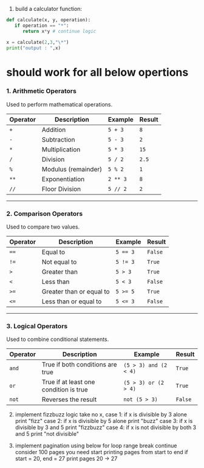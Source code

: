 1. build a calculator function:

```python
def calculate(x, y, operation):
   if operation == "*":
      return x*y # continue logic

x = calculate(2,3,"\*")
print("output : ",x)
```

# should work for all below opertions

### **1. Arithmetic Operators**

Used to perform mathematical operations.

| Operator | Description         | Example  | Result |
| -------- | ------------------- | -------- | ------ |
| `+`      | Addition            | `5 + 3`  | `8`    |
| `-`      | Subtraction         | `5 - 3`  | `2`    |
| `*`      | Multiplication      | `5 * 3`  | `15`   |
| `/`      | Division            | `5 / 2`  | `2.5`  |
| `%`      | Modulus (remainder) | `5 % 2`  | `1`    |
| `**`     | Exponentiation      | `2 ** 3` | `8`    |
| `//`     | Floor Division      | `5 // 2` | `2`    |

---

### **2. Comparison Operators**

Used to compare two values.

| Operator | Description              | Example  | Result  |
| -------- | ------------------------ | -------- | ------- |
| `==`     | Equal to                 | `5 == 3` | `False` |
| `!=`     | Not equal to             | `5 != 3` | `True`  |
| `>`      | Greater than             | `5 > 3`  | `True`  |
| `<`      | Less than                | `5 < 3`  | `False` |
| `>=`     | Greater than or equal to | `5 >= 5` | `True`  |
| `<=`     | Less than or equal to    | `5 <= 3` | `False` |

---

### **3. Logical Operators**

Used to combine conditional statements.

| Operator | Description                            | Example               | Result  |
| -------- | -------------------------------------- | --------------------- | ------- |
| `and`    | True if both conditions are true       | `(5 > 3) and (2 < 4)` | `True`  |
| `or`     | True if at least one condition is true | `(5 > 3) or (2 > 4)`  | `True`  |
| `not`    | Reverses the result                    | `not (5 > 3)`         | `False` |


2) implement fizzbuzz logic
take no x,
case 1: if x is divisible by 3 alone print "fizz"
case 2: if x is divisible by 5 alone print "buzz"
case 3: if x is divisible by 3 and 5 print "fizzbuzz"
case 4: if x is not divisible by both 3 and 5 print "not divisible"

3) implement pagination using below
for loop
range
break
continue
consider 100 pages you need start printing pages from start to end
if start = 20, end = 27 print pages 20 -> 27 



